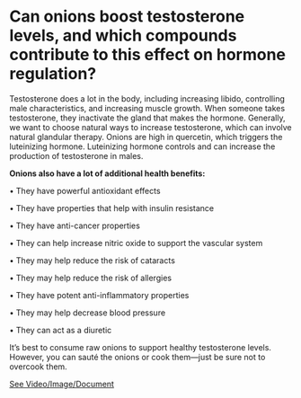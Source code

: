 # Can onions boost testosterone levels, and which compounds contribute to this effect on hormone regulation?

Testosterone does a lot in the body, including increasing libido, controlling male characteristics, and increasing muscle growth. When someone takes testosterone, they inactivate the gland that makes the hormone. Generally, we want to choose natural ways to increase testosterone, which can involve natural glandular therapy. Onions are high in quercetin, which triggers the luteinizing hormone. Luteinizing hormone controls and can increase the production of testosterone in males.

**Onions also have a lot of additional health benefits:**

• They have powerful antioxidant effects

• They have properties that help with insulin resistance

• They have anti-cancer properties

• They can help increase nitric oxide to support the vascular system

• They may help reduce the risk of cataracts

• They may help reduce the risk of allergies

• They have potent anti-inflammatory properties

• They may help decrease blood pressure

• They can act as a diuretic

It’s best to consume raw onions to support healthy testosterone levels. However, you can sauté the onions or cook them—just be sure not to overcook them.

 [See Video/Image/Document](https://hls-player.drberg.com/asset?path=migrated-assets/fixed-onions)